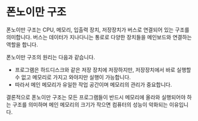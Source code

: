 # 폰노이만 구조

폰노이만 구조는 CPU, 메모리, 입출력 장치, 저장장치가 버스로 연결되어 있는 구조를 의미합니다. 버스는 데이터가 지나다니는 통로로 다양한 장치들을 메인보드와 연결하는 역할을 합니다. 

폰노이만 구조의 원리는 다음과 같습니다.

* 프로그램은 하드디스크와 같은 저장 장치에 저장하지만, 저장장치에서 바로 실행할 수 없고 메모리로 가지고 와야지만 실행이 가능합니다.
* 따라서 메인 메모리가 유일한 작업 공간이며 메모리의 관리가 중요합니다.

결론적으로 폰노이만 구조는 모든 프로그램들이 반드시 메모리에 올라와 실행되어야 하는 구조를 의미하며 메인 메모리의 크기가 작으면 컴퓨터의 성능이 악화되는 이유입니다.